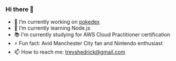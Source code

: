 ### Hi there 👋

- 🔭 I’m currently working on [pokedex](https://github.com/treyshedrick/pokedex)
- 🌱 I’m currently learning Node.js
- :books: I'm currently studying for AWS Cloud Practitioner certification
- ⚡ Fun fact: Avid Manchester City fan and Nintendo enthusiast
- 📫 How to reach me: treyshedrick@gmail.com
